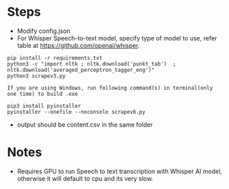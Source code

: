 
# Steps

- Modify config.json
- For Whisper Speech-to-text model, specify type of model to use, refer table at https://github.com/openai/whisper. 

```
pip install -r requirements.txt
python3 -c "import nltk ; nltk.download('punkt_tab')  ; nltk.download('averaged_perceptron_tagger_eng')" 
python3 scrapev3.py 

If you are using Windows, run following command(s) in terminal(only one time) to build .exe

pip3 install pyinstaller
pyinstaller --onefile --noconsole scrapev6.py

```

- output should be content.csv in the same folder

# Notes
- Requires GPU to run Speech to text transcription with Whisper AI model, otherwise it will default to cpu and its very slow.
